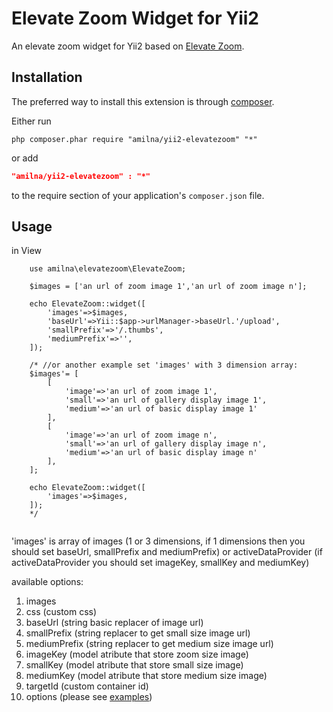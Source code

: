 Elevate Zoom Widget for Yii2
========================
An elevate zoom widget for Yii2 based on [Elevate Zoom](http://www.elevateweb.co.uk/image-zoom).

Installation
------------
The preferred way to install this extension is through [composer](http://getcomposer.org/download/).

Either run

```
php composer.phar require "amilna/yii2-elevatezoom" "*"
```

or add

```json
"amilna/yii2-elevatezoom" : "*"
```
to the require section of your application's `composer.json` file.

Usage
-----

in View

```
	use amilna\elevatezoom\ElevateZoom;
 	
	$images = ['an url of zoom image 1','an url of zoom image n'];

	echo ElevateZoom::widget([
 		'images'=>$images,
		'baseUrl'=>Yii::$app->urlManager->baseUrl.'/upload',
		'smallPrefix'=>'/.thumbs',
		'mediumPrefix'=>'',
	]);

	/* //or another example set 'images' with 3 dimension array:
	$images'= [
		[	
			'image'=>'an url of zoom image 1',
			'small'=>'an url of gallery display image 1',
			'medium'=>'an url of basic display image 1'
		],
		[	
			'image'=>'an url of zoom image n',
			'small'=>'an url of gallery display image n',
			'medium'=>'an url of basic display image n'
		],
	];

	echo ElevateZoom::widget([
 		'images'=>$images,		
	]);
	*/


```

'images' is array of images (1 or 3 dimensions, if 1 dimensions then you should set baseUrl, smallPrefix and mediumPrefix) or activeDataProvider (if activeDataProvider you should set imageKey, smallKey and mediumKey)

available options:

1. images
2. css  		(custom css) 
3. baseUrl 	(string basic replacer of image url)
4. smallPrefix 	(string replacer to get small size image url)
5. mediumPrefix 	(string replacer to get medium size image url)
6. imageKey 	(model atribute that store zoom size image)
7. smallKey 	(model atribute that store small size image)
8. mediumKey 	(model atribute that store medium size image)
9. targetId	(custom container id) 
10. options (please see [examples](http://www.elevateweb.co.uk/image-zoom/examples))
